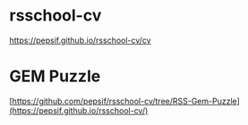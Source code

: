 # rsschool-cv
https://pepsif.github.io/rsschool-cv/cv
# GEM Puzzle
[https://github.com/pepsif/rsschool-cv/tree/RSS-Gem-Puzzle](https://pepsif.github.io/rsschool-cv/)
